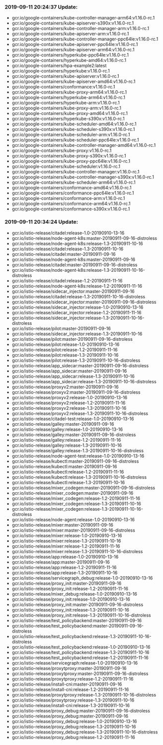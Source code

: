 ### 2019-09-11 20:24:37 Update:

- gcr.io/google-containers/kube-controller-manager-arm64:v1.16.0-rc.1
- gcr.io/google-containers/kube-apiserver-s390x:v1.16.0-rc.1
- gcr.io/google-containers/kube-controller-manager-arm:v1.16.0-rc.1
- gcr.io/google-containers/kube-apiserver-arm:v1.16.0-rc.1
- gcr.io/google-containers/kube-controller-manager-ppc64le:v1.16.0-rc.1
- gcr.io/google-containers/kube-apiserver-ppc64le:v1.16.0-rc.1
- gcr.io/google-containers/kube-apiserver-arm64:v1.16.0-rc.1
- gcr.io/google-containers/hyperkube-ppc64le:v1.16.0-rc.1
- gcr.io/google-containers/hyperkube-amd64:v1.16.0-rc.1
- gcr.io/google-containers/hpa-example2:latest
- gcr.io/google-containers/hyperkube:v1.16.0-rc.1
- gcr.io/google-containers/kube-apiserver:v1.16.0-rc.1
- gcr.io/google-containers/kube-apiserver-amd64:v1.16.0-rc.1
- gcr.io/google-containers/conformance:v1.16.0-rc.1
- gcr.io/google-containers/kube-proxy-arm64:v1.16.0-rc.1
- gcr.io/google-containers/hyperkube-arm64:v1.16.0-rc.1
- gcr.io/google-containers/hyperkube-arm:v1.16.0-rc.1
- gcr.io/google-containers/kube-proxy-arm:v1.16.0-rc.1
- gcr.io/google-containers/kube-proxy-amd64:v1.16.0-rc.1
- gcr.io/google-containers/hyperkube-s390x:v1.16.0-rc.1
- gcr.io/google-containers/kube-scheduler-amd64:v1.16.0-rc.1
- gcr.io/google-containers/kube-scheduler-s390x:v1.16.0-rc.1
- gcr.io/google-containers/kube-scheduler-arm:v1.16.0-rc.1
- gcr.io/google-containers/kube-scheduler-ppc64le:v1.16.0-rc.1
- gcr.io/google-containers/kube-controller-manager-amd64:v1.16.0-rc.1
- gcr.io/google-containers/kube-proxy:v1.16.0-rc.1
- gcr.io/google-containers/kube-proxy-s390x:v1.16.0-rc.1
- gcr.io/google-containers/kube-proxy-ppc64le:v1.16.0-rc.1
- gcr.io/google-containers/kube-scheduler:v1.16.0-rc.1
- gcr.io/google-containers/kube-controller-manager:v1.16.0-rc.1
- gcr.io/google-containers/kube-controller-manager-s390x:v1.16.0-rc.1
- gcr.io/google-containers/kube-scheduler-arm64:v1.16.0-rc.1
- gcr.io/google-containers/conformance-amd64:v1.16.0-rc.1
- gcr.io/google-containers/conformance-ppc64le:v1.16.0-rc.1
- gcr.io/google-containers/conformance-arm:v1.16.0-rc.1
- gcr.io/google-containers/conformance-arm64:v1.16.0-rc.1
- gcr.io/google-containers/conformance-s390x:v1.16.0-rc.1
### 2019-09-11 20:34:24 Update:

- gcr.io/istio-release/citadel:release-1.0-20190910-13-16
- gcr.io/istio-release/node-agent-k8s:master-20190911-09-16-distroless
- gcr.io/istio-release/node-agent-k8s:release-1.3-20190911-10-16
- gcr.io/istio-release/citadel:release-1.3-20190911-10-16
- gcr.io/istio-release/citadel:master-20190911-09-16
- gcr.io/istio-release/node-agent-k8s:master-20190911-09-16
- gcr.io/istio-release/citadel:master-20190911-09-16-distroless
- gcr.io/istio-release/node-agent-k8s:release-1.3-20190911-10-16-distroless
- gcr.io/istio-release/citadel:release-1.2-20190911-11-16
- gcr.io/istio-release/node-agent-k8s:release-1.2-20190911-11-16
- gcr.io/istio-release/sidecar_injector:master-20190911-09-16
- gcr.io/istio-release/citadel:release-1.3-20190911-10-16-distroless
- gcr.io/istio-release/sidecar_injector:master-20190911-09-16-distroless
- gcr.io/istio-release/sidecar_injector:release-1.0-20190910-13-16
- gcr.io/istio-release/sidecar_injector:release-1.2-20190911-11-16
- gcr.io/istio-release/sidecar_injector:release-1.3-20190911-10-16-distroless
- gcr.io/istio-release/pilot:master-20190911-09-16
- gcr.io/istio-release/sidecar_injector:release-1.3-20190911-10-16
- gcr.io/istio-release/pilot:master-20190911-09-16-distroless
- gcr.io/istio-release/pilot:release-1.0-20190910-13-16
- gcr.io/istio-release/pilot:release-1.2-20190911-11-16
- gcr.io/istio-release/pilot:release-1.3-20190911-10-16
- gcr.io/istio-release/pilot:release-1.3-20190911-10-16-distroless
- gcr.io/istio-release/app_sidecar:master-20190911-09-16-distroless
- gcr.io/istio-release/app_sidecar:master-20190911-09-16
- gcr.io/istio-release/app_sidecar:release-1.3-20190911-10-16
- gcr.io/istio-release/app_sidecar:release-1.3-20190911-10-16-distroless
- gcr.io/istio-release/proxyv2:master-20190911-09-16
- gcr.io/istio-release/proxyv2:master-20190911-09-16-distroless
- gcr.io/istio-release/proxyv2:release-1.0-20190910-13-16
- gcr.io/istio-release/proxyv2:release-1.2-20190911-11-16
- gcr.io/istio-release/proxyv2:release-1.3-20190911-10-16
- gcr.io/istio-release/proxyv2:release-1.3-20190911-10-16-distroless
- gcr.io/istio-release/citadel-test:release-1.0-20190910-13-16
- gcr.io/istio-release/galley:master-20190911-09-16
- gcr.io/istio-release/galley:release-1.0-20190910-13-16
- gcr.io/istio-release/galley:master-20190911-09-16-distroless
- gcr.io/istio-release/galley:release-1.2-20190911-11-16
- gcr.io/istio-release/galley:release-1.3-20190911-10-16
- gcr.io/istio-release/galley:release-1.3-20190911-10-16-distroless
- gcr.io/istio-release/node-agent-test:release-1.0-20190910-13-16
- gcr.io/istio-release/kubectl:master-20190911-09-16-distroless
- gcr.io/istio-release/kubectl:master-20190911-09-16
- gcr.io/istio-release/kubectl:release-1.2-20190911-11-16
- gcr.io/istio-release/kubectl:release-1.3-20190911-10-16-distroless
- gcr.io/istio-release/kubectl:release-1.3-20190911-10-16
- gcr.io/istio-release/mixer_codegen:master-20190911-09-16-distroless
- gcr.io/istio-release/mixer_codegen:master-20190911-09-16
- gcr.io/istio-release/mixer_codegen:release-1.2-20190911-11-16
- gcr.io/istio-release/mixer_codegen:release-1.3-20190911-10-16
- gcr.io/istio-release/mixer_codegen:release-1.3-20190911-10-16-distroless
- gcr.io/istio-release/node-agent:release-1.0-20190910-13-16
- gcr.io/istio-release/mixer:master-20190911-09-16
- gcr.io/istio-release/mixer:master-20190911-09-16-distroless
- gcr.io/istio-release/mixer:release-1.0-20190910-13-16
- gcr.io/istio-release/mixer:release-1.3-20190911-10-16
- gcr.io/istio-release/mixer:release-1.2-20190911-11-16
- gcr.io/istio-release/mixer:release-1.3-20190911-10-16-distroless
- gcr.io/istio-release/app:release-1.0-20190910-13-16
- gcr.io/istio-release/app:master-20190911-09-16
- gcr.io/istio-release/app:release-1.2-20190911-11-16
- gcr.io/istio-release/app:release-1.3-20190911-10-16
- gcr.io/istio-release/servicegraph_debug:release-1.0-20190910-13-16
- gcr.io/istio-release/proxy_init:master-20190911-09-16
- gcr.io/istio-release/proxy_init:release-1.2-20190911-11-16
- gcr.io/istio-release/mixer_debug:release-1.0-20190910-13-16
- gcr.io/istio-release/proxy_init:release-1.0-20190910-13-16
- gcr.io/istio-release/proxy_init:master-20190911-09-16-distroless
- gcr.io/istio-release/proxy_init:release-1.3-20190911-10-16
- gcr.io/istio-release/proxy_init:release-1.3-20190911-10-16-distroless
- gcr.io/istio-release/test_policybackend:master-20190911-09-16
- gcr.io/istio-release/test_policybackend:master-20190911-09-16-distroless
- gcr.io/istio-release/test_policybackend:release-1.3-20190911-10-16-distroless
- gcr.io/istio-release/test_policybackend:release-1.0-20190910-13-16
- gcr.io/istio-release/test_policybackend:release-1.3-20190911-10-16
- gcr.io/istio-release/test_policybackend:release-1.2-20190911-11-16
- gcr.io/istio-release/servicegraph:release-1.0-20190910-13-16
- gcr.io/istio-release/proxytproxy:master-20190911-09-16
- gcr.io/istio-release/proxytproxy:master-20190911-09-16-distroless
- gcr.io/istio-release/proxytproxy:release-1.2-20190911-11-16
- gcr.io/istio-release/install-cni:master-20190911-09-16
- gcr.io/istio-release/install-cni:release-1.2-20190911-11-16
- gcr.io/istio-release/proxytproxy:release-1.3-20190911-10-16-distroless
- gcr.io/istio-release/proxytproxy:release-1.3-20190911-10-16
- gcr.io/istio-release/install-cni:release-1.3-20190911-10-16
- gcr.io/istio-release/proxy_debug:master-20190911-09-16-distroless
- gcr.io/istio-release/proxy_debug:master-20190911-09-16
- gcr.io/istio-release/proxy_debug:release-1.0-20190910-13-16
- gcr.io/istio-release/proxy_debug:release-1.3-20190911-10-16
- gcr.io/istio-release/proxy_debug:release-1.3-20190911-10-16-distroless
- gcr.io/istio-release/proxy_debug:release-1.2-20190911-11-16
